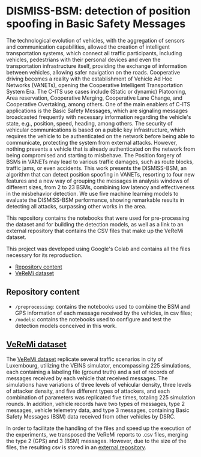 # DISMISS-BSM: detection of position spoofing in Basic Safety Messages

The technological evolution of vehicles, with the aggregation of sensors and communication capabilities, allowed the creation of intelligent transportation systems, which connect all traffic participants, including vehicles, pedestrians with their personal devices and even the transportation infrastructure itself, providing the exchange of information between vehicles, allowing safer navigation on the roads.
Cooperative driving becomes a reality with the establishment of Vehicle Ad Hoc Networks (VANETs), opening the Cooperative Intelligent Transportation System Era. The C-ITS use cases include (Static or dynamic) Platooning, Area reservation, Cooperative Merging, Cooperative Lane Change, and Cooperative Overtaking, among others. One of the main enablers of C-ITS applications is the Basic Safety Messages, which are signaling messages broadcasted frequently with necessary information regarding the vehicle's state, e.g., position, speed, heading, among others.
The security of vehicular communications is based on a public key infrastructure, which requires the vehicle to be authenticated on the network before being able to communicate, protecting the system from external attacks. However, nothing prevents a vehicle that is already authenticated on the network from being compromised and starting to misbehave. The Position forgery of BSMs in VANETs may lead to various traffic damages, such as route blocks, traffic jams, or even accidents. This work presents the DISMISS-BSM, an algorithm that can detect position spoofing in VANETs, resorting to four new features and a new way of grouping the messages in analysis windows of different sizes, from 2 to 23 BSMs, combining low latency and effectiveness in the misbehavior detection. We use five machine learning models to evaluate the DISMISS-BSM performance, showing remarkable results in detecting all attacks, surpassing other works in the area.

This repository contains the notebooks that were used for pre-processing the dataset and for building the detection models, as well as a link to an external repository that contains the CSV files that make up the VeReMi dataset.

This project was developed using Google's Colab and contains all the files necessary for its reproduction.

<!--ts-->
   * [Repository content](#repository-content)
   * [VeReMi dataset](#veremi-dataset)
<!--te-->

## Repository content

- `/preprocessing`: contains the notebooks used to combine the BSM and GPS information of each message received by the vehicles, in csv files; 
- `/models`: contains the notebooks used to configure and test the detection models conceived in this work.

## [VeReMi dataset](https://veremi-dataset.github.io/)

The [VeReMi dataset](https://veremi-dataset.github.io/) replicate several traffic scenarios in city of Luxembourg, utilizing the VEINS simulator,  encompassing 225 simulations, each containing a labeling file (ground truth) and a set of records of messages received by each vehicle that received messages.  The simulations have variations of three levels of vehicular density, three levels of attacker density, and five different types of attackers, and each combination of parameters was replicated five times, totaling 225 simulation rounds.  In addition, vehicle records have two types of messages, type 2 messages, vehicle telemetry data, and type 3 messages, containing Basic Safety Messages (BSM) data received from other vehicles by DSRC.

In order to facilitate the handling of the files and speed up the execution of the experiments, we transposed the VeReMi reports to .csv files, merging the type 2 (GPS) and 3 (BSM) messages. However, due to the size of the files, the resulting csv is stored in an [external repository](https://mega.nz/folder/5Bp2QCSY#TxAiyrJOmt9itJ12K6Lxlw).
